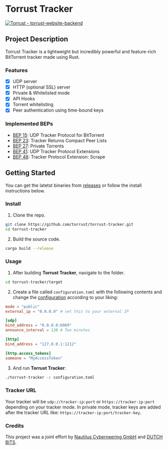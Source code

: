# Torrust Tracker

[![Torrust - torrust-website-backend](https://img.shields.io/static/v1?label=Torrust&message=torrust-tracker&color=blue&logo=github)](https://github.com/torrust/torrust-website-backend)

## Project Description
Torrust Tracker is a lightweight but incredibly powerful and feature-rich BitTorrent tracker made using Rust.


### Features
* [X] UDP server
* [X] HTTP (optional SSL) server
* [X] Private & Whitelisted mode
* [X] API Hooks
* [X] Torrent whitelisting
* [X] Peer authentication using time-bound keys

### Implemented BEPs
* [BEP 15](http://www.bittorrent.org/beps/bep_0015.html): UDP Tracker Protocol for BitTorrent
* [BEP 23](http://bittorrent.org/beps/bep_0023.html): Tracker Returns Compact Peer Lists
* [BEP 27](http://bittorrent.org/beps/bep_0027.html): Private Torrents
* [BEP 41](http://bittorrent.org/beps/bep_0041.html): UDP Tracker Protocol Extensions
* [BEP 48](http://bittorrent.org/beps/bep_0048.html): Tracker Protocol Extension: Scrape

## Getting Started
You can get the latetst binaries from [releases](https://github.com/torrust/torrust-tracker/releases) or follow the install instructions below.

### Install

1. Clone the repo.
```bash
git clone https://github.com/torrust/torrust-tracker.git
cd torrust-tracker
```

2. Build the source code.
```bash
cargo build --release
```

### Usage
1. After building __Torrust Tracker__, navigate to the folder.
```bash
cd torrust-tracker/target
```

2. Create a file called `configuration.toml` with the following contents and change the [configuration](https://torrust.com/torrust-tracker/CONFIG.html) according to your liking:
```toml
mode = "public"
external_ip = "0.0.0.0" # set this to your external IP

[udp]
bind_address = "0.0.0.0:6969"
announce_interval = 120 # Two minutes

[http]
bind_address = "127.0.0.1:1212"

[http.access_tokens]
someone = "MyAccessToken"
```

3. And run __Torrust Tracker__:
```bash
./torrust-tracker -c configuration.toml
```

### Tracker URL
Your tracker will be `udp://tracker-ip:port` or `https://tracker-ip:port` depending on your tracker mode.
In private mode, tracker keys are added after the tracker URL like: `https://tracker-ip:port/tracker-key`.

### Credits
This project was a joint effort by [Nautilus Cyberneering GmbH](https://nautilus-cyberneering.de/) and [DUTCH BITS](https://dutchbits.nl).
